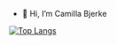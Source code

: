 - 👋 Hi, I’m Camilla Bjerke


[![Top Langs](https://github-readme-stats.vercel.app/api/top-langs/?username=CamillaBjerke&layout=compact)](https://github.com/anuraghazra/github-readme-stats)
